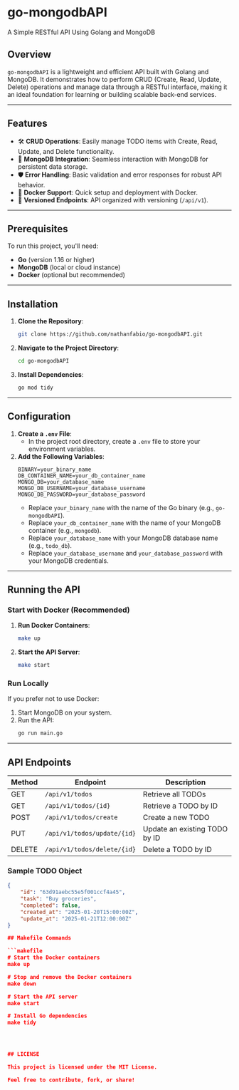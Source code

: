 # go-mongodbAPI
A Simple RESTful API Using Golang and MongoDB

## Overview
`go-mongodbAPI` is a lightweight and efficient API built with Golang and MongoDB. It demonstrates how to perform CRUD (Create, Read, Update, Delete) operations and manage data through a RESTful interface, making it an ideal foundation for learning or building scalable back-end services.

---

## Features
- 🛠 **CRUD Operations**: Easily manage TODO items with Create, Read, Update, and Delete functionality.
- 💾 **MongoDB Integration**: Seamless interaction with MongoDB for persistent data storage.
- 🛡 **Error Handling**: Basic validation and error responses for robust API behavior.
- 🚀 **Docker Support**: Quick setup and deployment with Docker.
- 🔄 **Versioned Endpoints**: API organized with versioning (`/api/v1`).

---

## Prerequisites
To run this project, you'll need:
- **Go** (version 1.16 or higher)
- **MongoDB** (local or cloud instance)
- **Docker** (optional but recommended)

---

## Installation
1. **Clone the Repository**:
    ```sh
    git clone https://github.com/nathanfabio/go-mongodbAPI.git
    ```
2. **Navigate to the Project Directory**:
    ```sh
    cd go-mongodbAPI
    ```
3. **Install Dependencies**:
    ```sh
    go mod tidy
    ```

---

## Configuration
1. **Create a `.env` File**:
    - In the project root directory, create a `.env` file to store your environment variables.
2. **Add the Following Variables**:
    ```dotenv
    BINARY=your_binary_name
    DB_CONTAINER_NAME=your_db_container_name
    MONGO_DB=your_database_name
    MONGO_DB_USERNAME=your_database_username
    MONGO_DB_PASSWORD=your_database_password
    ```
    - Replace `your_binary_name` with the name of the Go binary (e.g., `go-mongodbAPI`).
    - Replace `your_db_container_name` with the name of your MongoDB container (e.g., `mongodb`).
    - Replace `your_database_name` with your MongoDB database name (e.g., `todo_db`).
    - Replace `your_database_username` and `your_database_password` with your MongoDB credentials.

---

## Running the API

### Start with Docker (Recommended)
1. **Run Docker Containers**:
    ```sh
    make up
    ```
2. **Start the API Server**:
    ```sh
    make start
    ```

### Run Locally
If you prefer not to use Docker:
1. Start MongoDB on your system.
2. Run the API:
    ```sh
    go run main.go
    ```

---

## API Endpoints

| Method | Endpoint                    | Description                     |
|--------|-----------------------------|---------------------------------|
| GET    | `/api/v1/todos`             | Retrieve all TODOs             |
| GET    | `/api/v1/todos/{id}`        | Retrieve a TODO by ID          |
| POST   | `/api/v1/todos/create`      | Create a new TODO              |
| PUT    | `/api/v1/todos/update/{id}` | Update an existing TODO by ID  |
| DELETE | `/api/v1/todos/delete/{id}` | Delete a TODO by ID            |

### Sample TODO Object
```json
{
    "id": "63d91aebc55e5f001ccf4a45",
    "task": "Buy groceries",
    "completed": false,
    "created_at": "2025-01-20T15:00:00Z",
    "update_at": "2025-01-21T12:00:00Z"
}

## Makefile Commands

```makefile
# Start the Docker containers
make up

# Stop and remove the Docker containers
make down

# Start the API server
make start

# Install Go dependencies
make tidy




## LICENSE

This project is licensed under the MIT License.

Feel free to contribute, fork, or share!